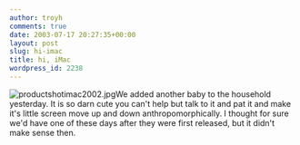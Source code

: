 ```yaml
---
author: troyh
comments: true
date: 2003-07-17 20:27:35+00:00
layout: post
slug: hi-imac
title: hi, iMac
wordpress_id: 2238
---
```


![productshotimac2002.jpg](http://www.troyandgay.com/archives/productshotimac2002.jpg)We added another baby to the household yesterday.  It is so darn cute you can't help but talk to it and pat it and make it's little screen move up and down anthropomorphically.  I thought for sure we'd have one of these days after they were first released, but it didn't make sense then.
